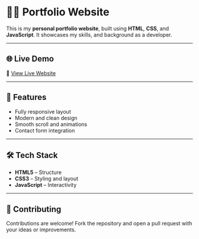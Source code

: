 # 🧑‍💻 Portfolio Website

This is my **personal portfolio website**, built using **HTML**, **CSS**, and **JavaScript**. It showcases my skills, and background as a developer.


---

## 🌐 Live Demo

🔗 [View Live Website](https://akshai-krishna-2003.netlify.app/)

---

## 🚀 Features

- Fully responsive layout
- Modern and clean design
- Smooth scroll and animations
- Contact form integration 

---

## 🛠️ Tech Stack

- **HTML5** – Structure
- **CSS3** – Styling and layout
- **JavaScript** – Interactivity

---

## 🤝 Contributing

Contributions are welcome! Fork the repository and open a pull request with your ideas or improvements.

